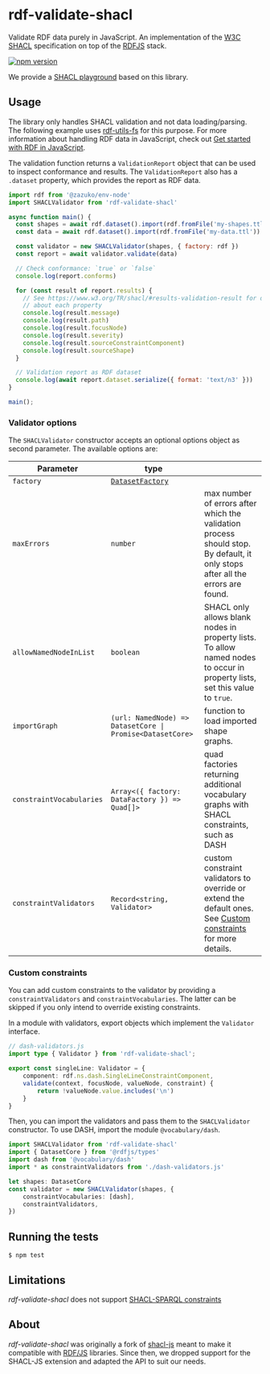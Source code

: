 
# rdf-validate-shacl

Validate RDF data purely in JavaScript. An implementation of the [W3C SHACL](https://www.w3.org/TR/shacl/)
specification on top of the [RDFJS](https://rdf.js.org/) stack.

[![npm version](https://badge.fury.io/js/rdf-validate-shacl.svg)](https://badge.fury.io/js/rdf-validate-shacl)

We provide a [SHACL playground](https://zazuko.github.io/shacl-playground/) based on this library.

## Usage

The library only handles SHACL validation and not data loading/parsing.
The following example uses [rdf-utils-fs](https://github.com/rdf-ext/rdf-utils-fs)
for this purpose. For more information about handling RDF data in JavaScript,
check out [Get started with RDF in JavaScript](https://zazuko.com/get-started/developers/).

The validation function returns a `ValidationReport` object that can be used
to inspect conformance and results. The `ValidationReport` also has a
`.dataset` property, which provides the report as RDF data.

```javascript
import rdf from '@zazuko/env-node'
import SHACLValidator from 'rdf-validate-shacl'

async function main() {
  const shapes = await rdf.dataset().import(rdf.fromFile('my-shapes.ttl'))
  const data = await rdf.dataset().import(rdf.fromFile('my-data.ttl'))

  const validator = new SHACLValidator(shapes, { factory: rdf })
  const report = await validator.validate(data)

  // Check conformance: `true` or `false`
  console.log(report.conforms)

  for (const result of report.results) {
    // See https://www.w3.org/TR/shacl/#results-validation-result for details
    // about each property
    console.log(result.message)
    console.log(result.path)
    console.log(result.focusNode)
    console.log(result.severity)
    console.log(result.sourceConstraintComponent)
    console.log(result.sourceShape)
  }

  // Validation report as RDF dataset
  console.log(await report.dataset.serialize({ format: 'text/n3' }))
}

main();
```

### Validator options

The `SHACLValidator` constructor accepts an optional options object as second
parameter. The available options are:

| Parameter                | type                                                                              |                                                                                                                                      |
|--------------------------|-----------------------------------------------------------------------------------|--------------------------------------------------------------------------------------------------------------------------------------|
| `factory`                | [`DatasetFactory`](https://rdf.js.org/dataset-spec/#datasetcorefactory-interface) |                                                                                                                                      |
| `maxErrors`              | `number`                                                                          | max number of errors after which the validation process should stop. By default, it only stops after all the errors are found.       |
| `allowNamedNodeInList`   | `boolean`                                                                         | SHACL only allows blank nodes in property lists. To allow named nodes to occur in property lists, set this value to `true`.          |
| `importGraph`            | `(url: NamedNode) => DatasetCore \| Promise<DatasetCore>`                         | function to load imported shape graphs.                                                                                              |
| `constraintVocabularies` | `Array<({ factory: DataFactory }) => Quad[]>`                                     | quad factories returning additional vocabulary graphs with SHACL constraints, such as DASH                                           |
| `constraintValidators`   | `Record<string, Validator>`                                                       | custom constraint validators to override or extend the default ones. See [Custom constraints](#custom-constraints) for more details. |

### Custom constraints

You can add custom constraints to the validator by providing a `constraintValidators` and `constraintVocabularies`. 
The latter can be skipped if you only intend to override existing constraints.

In a module with validators, export objects which implement the `Validator` interface.

```ts
// dash-validators.js
import type { Validator } from 'rdf-validate-shacl';

export const singleLine: Validator = {
    component: rdf.ns.dash.SingleLineConstraintComponent,
    validate(context, focusNode, valueNode, constraint) {
        return !valueNode.value.includes('\n')
    }
}
```

Then, you can import the validators and pass them to the `SHACLValidator` constructor. 
To use DASH, import the module `@vocabulary/dash`.

```ts
import SHACLValidator from 'rdf-validate-shacl'
import { DatasetCore } from '@rdfjs/types'
import dash from '@vocabulary/dash'
import * as constraintValidators from './dash-validators.js'

let shapes: DatasetCore
const validator = new SHACLValidator(shapes, {
    constraintVocabularies: [dash],
    constraintValidators,
})
```

## Running the tests

```
$ npm test
```

## Limitations

*rdf-validate-shacl* does not support [SHACL-SPARQL constraints](https://www.w3.org/TR/shacl/#sparql-constraints)


## About

*rdf-validate-shacl* was originally a fork of
[shacl-js](https://github.com/TopQuadrant/shacl-js) meant to make it compatible
with [RDF/JS](https://rdf.js.org/) libraries.
Since then, we dropped support for the SHACL-JS extension and adapted the API
to suit our needs.
